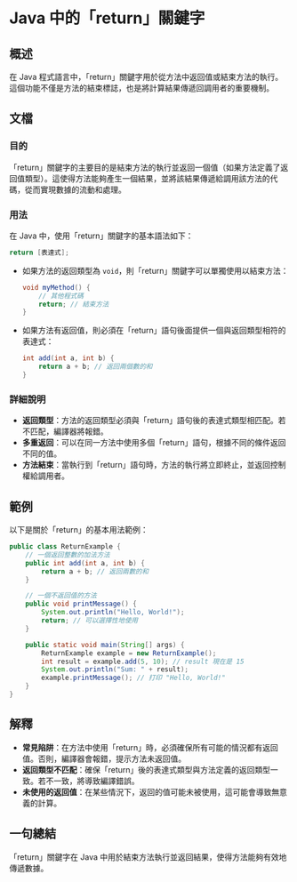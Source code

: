<!--
Meta Description: # Java 中的「return」關鍵字 ## 概述 在 Java 程式語言中，「return」關鍵字用於從方法中返回值或結束方法的執行。這個功能不僅是方法的結束標誌，也是將計算結果傳遞回調用者的重要機制。 ## 文檔 ### 目的 「return」關鍵字的主要目的是結束方法的執行並返回一個值（如果...
Meta Keywords: return, java, int, void, public
-->

# Java 中的「return」關鍵字

## 概述
在 Java 程式語言中，「return」關鍵字用於從方法中返回值或結束方法的執行。這個功能不僅是方法的結束標誌，也是將計算結果傳遞回調用者的重要機制。

## 文檔
### 目的
「return」關鍵字的主要目的是結束方法的執行並返回一個值（如果方法定義了返回值類型）。這使得方法能夠產生一個結果，並將該結果傳遞給調用該方法的代碼，從而實現數據的流動和處理。

### 用法
在 Java 中，使用「return」關鍵字的基本語法如下：

```java
return [表達式];
```

- 如果方法的返回類型為 `void`，則「return」關鍵字可以單獨使用以結束方法：
  
  ```java
  void myMethod() {
      // 其他程式碼
      return; // 結束方法
  }
  ```

- 如果方法有返回值，則必須在「return」語句後面提供一個與返回類型相符的表達式：

  ```java
  int add(int a, int b) {
      return a + b; // 返回兩個數的和
  }
  ```

### 詳細說明
- **返回類型**：方法的返回類型必須與「return」語句後的表達式類型相匹配。若不匹配，編譯器將報錯。
- **多重返回**：可以在同一方法中使用多個「return」語句，根據不同的條件返回不同的值。
- **方法結束**：當執行到「return」語句時，方法的執行將立即終止，並返回控制權給調用者。

## 範例
以下是關於「return」的基本用法範例：

```java
public class ReturnExample {
    // 一個返回整數的加法方法
    public int add(int a, int b) {
        return a + b; // 返回兩數的和
    }

    // 一個不返回值的方法
    public void printMessage() {
        System.out.println("Hello, World!");
        return; // 可以選擇性地使用
    }

    public static void main(String[] args) {
        ReturnExample example = new ReturnExample();
        int result = example.add(5, 10); // result 現在是 15
        System.out.println("Sum: " + result);
        example.printMessage(); // 打印 "Hello, World!"
    }
}
```

## 解釋
- **常見陷阱**：在方法中使用「return」時，必須確保所有可能的情況都有返回值。否則，編譯器會報錯，提示方法未返回值。
- **返回類型不匹配**：確保「return」後的表達式類型與方法定義的返回類型一致。若不一致，將導致編譯錯誤。
- **未使用的返回值**：在某些情況下，返回的值可能未被使用，這可能會導致無意義的計算。

## 一句總結
「return」關鍵字在 Java 中用於結束方法執行並返回結果，使得方法能夠有效地傳遞數據。